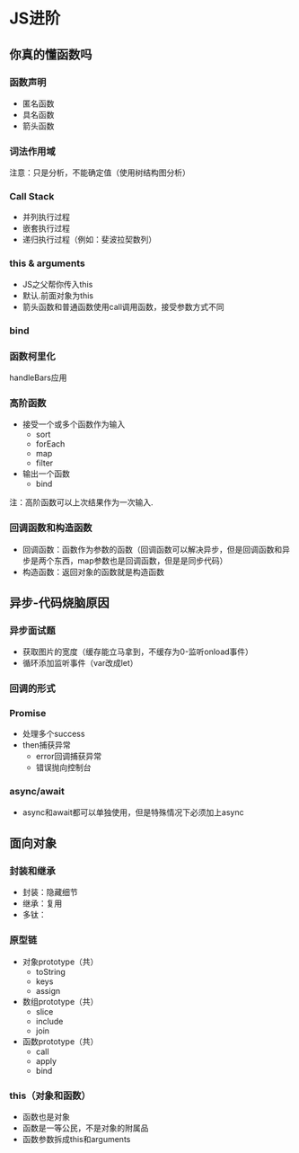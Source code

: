 # JS进阶

## 你真的懂函数吗

### 函数声明
+ 匿名函数
+ 具名函数
+ 箭头函数

### 词法作用域
注意：只是分析，不能确定值（使用树结构图分析）

### Call Stack
+ 并列执行过程
+ 嵌套执行过程
+ 递归执行过程（例如：斐波拉契数列）

### this & arguments
+ JS之父帮你传入this
+ 默认.前面对象为this
+ 箭头函数和普通函数使用call调用函数，接受参数方式不同

### bind

### 函数柯里化
handleBars应用

### 高阶函数
+ 接受一个或多个函数作为输入
    + sort
    + forEach
    + map
    + filter
+ 输出一个函数
    + bind

注：高阶函数可以上次结果作为一次输入.

### 回调函数和构造函数
+ 回调函数：函数作为参数的函数（回调函数可以解决异步，但是回调函数和异步是两个东西，map参数也是回调函数，但是是同步代码）
+ 构造函数：返回对象的函数就是构造函数

## 异步-代码烧脑原因

### 异步面试题
+ 获取图片的宽度（缓存能立马拿到，不缓存为0-监听onload事件）
+ 循环添加监听事件（var改成let）

### 回调的形式

### Promise
+ 处理多个success
+ then捕获异常
    + error回调捕获异常
    + 错误抛向控制台

### async/await
+ async和await都可以单独使用，但是特殊情况下必须加上async

## 面向对象

### 封装和继承
+ 封装：隐藏细节
+ 继承：复用
+ 多钛：

### 原型链
+ 对象prototype（共）
    + toString
    + keys
    + assign
+ 数组prototype（共）
    + slice
    + include
    + join
+ 函数prototype（共）
    + call
    + apply
    + bind

### this（对象和函数）
+ 函数也是对象
+ 函数是一等公民，不是对象的附属品
+ 函数参数拆成this和arguments



